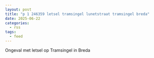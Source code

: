 ```yaml
---
layout: post
title: "p 1 246359 letsel tramsingel lunetstraat tramsingel breda"
date: 2025-06-22
categories: 
  - rss
tags: 
  - feed
---
```


Ongeval met letsel op Tramsingel in Breda
